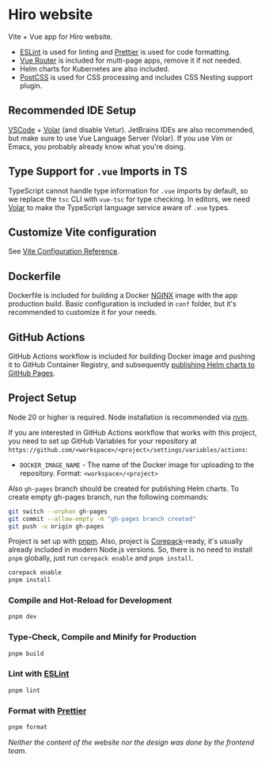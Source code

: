 # Hiro website 
Vite + Vue app for Hiro website.

- [ESLint](https://eslint.org/) is used for linting and [Prettier](https://prettier.io/) is used for code formatting.
- [Vue Router](https://router.vuejs.org/) is included for multi-page apps, remove it if not needed.
- Helm charts for Kubernetes are also included.
- [PostCSS](https://postcss.org/) is used for CSS processing and includes CSS Nesting support plugin.

## Recommended IDE Setup

[VSCode](https://code.visualstudio.com/) + [Volar](https://marketplace.visualstudio.com/items?itemName=Vue.volar) (and disable Vetur).
JetBrains IDEs are also recommended, but make sure to use Vue Language Server (Volar).
If you use Vim or Emacs, you probably already know what you're doing. 

## Type Support for `.vue` Imports in TS

TypeScript cannot handle type information for `.vue` imports by default, so we replace the `tsc` CLI with `vue-tsc` for type checking. In editors, we need [Volar](https://marketplace.visualstudio.com/items?itemName=Vue.volar) to make the TypeScript language service aware of `.vue` types.

## Customize Vite configuration

See [Vite Configuration Reference](https://vitejs.dev/config/).

## Dockerfile

Dockerfile is included for building a Docker [NGINX](https://nginx.com) image with the app production build. Basic configuration is included in `conf` folder, but it's recommended to customize it for your needs.

## GitHub Actions

GitHub Actions workflow is included for building Docker image and pushing it to GitHub Container Registry, 
and subsequently [publishing Helm charts to GitHub Pages](https://helm.sh/docs/topics/chart_repository/).

## Project Setup

Node 20 or higher is required.
Node installation is recommended via [nvm](https://github.com/nvm-sh/nvm).

If you are interested in GitHub Actions workflow that works with this project, you need to set up GitHub Variables for your repository at `https://github.com/<workspace>/<project>/settings/variables/actions`:
- `DOCKER_IMAGE_NAME` - The name of the Docker image for uploading to the repository. Format: `<workspace>/<project>`

Also `gh-pages` branch should be created for publishing Helm charts. To create empty gh-pages branch, run the following commands:

```sh
git switch --orphan gh-pages
git commit --allow-empty -m "gh-pages branch created"
git push -u origin gh-pages
```

Project is set up with [pnpm](https://pnpm.io/).
Also, project is [Corepack](https://github.com/nodejs/corepack)-ready, it's usually already included in modern Node.js versions.
So, there is no need to install `pnpm` globally, just run `corepack enable` and `pnpm install`.

```sh
corepack enable
pnpm install
```

### Compile and Hot-Reload for Development

```sh
pnpm dev
```

### Type-Check, Compile and Minify for Production

```sh
pnpm build
```

### Lint with [ESLint](https://eslint.org/)

```sh
pnpm lint
```

### Format with [Prettier](https://prettier.io/)

```sh
pnpm format
```

_Neither the content of the website nor the design was done by the frontend team._
